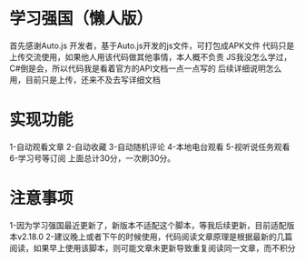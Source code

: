 # 学习强国（懒人版）
首先感谢Auto.js 开发者，基于Auto.js开发的js文件，可打包成APK文件
代码只是上传交流使用，如果他人用该代码做其他事情，本人概不负责
JS我没怎么学过，C#倒是会，所以代码我是看着官方的API文档一点一点写的
后续详细说明怎么用，目前只是上传，还来不及去写详细文档
# 实现功能
1-自动观看文章
2-自动收藏
3-自动随机评论
4-本地电台观看
5-视听说任务观看
6-学习号等订阅
上面总计30分，一次刷30分。
# 注意事项
1-因为学习强国最近更新了，新版本不适配这个脚本，等我后续更新，目前适配版本v2.18.0
2-建议晚上或者下午的时候使用，代码阅读文章原理是根据最新的几篇阅读，如果早上使用该脚本，则可能文章未更新导致重复阅读同一文章，而不积分
